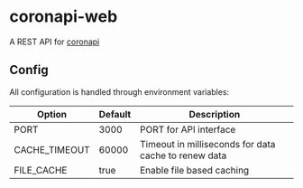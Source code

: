 # coronapi-web

A REST API for [coronapi](https://github.com/LKD70/coronapi)

## Config

All configuration is handled through environment variables:

| Option | Default | Description |
| ------ | ------- | ----------- |
| PORT | 3000 | PORT for API interface |
| CACHE_TIMEOUT | 60000 | Timeout in milliseconds for data cache to renew data |
| FILE_CACHE | true | Enable file based caching |
